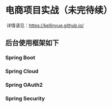 # 电商项目实战（未完待续）

​		详情请见：https://kellinyue.github.io/

## 后台使用框架如下

### Spring Boot

### Spring Cloud

### Spring OAuth2

### Spring Security